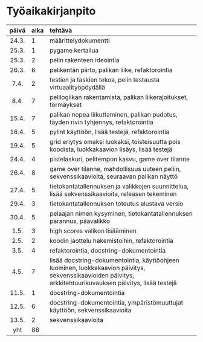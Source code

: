 # Työaikakirjanpito

| päivä | aika | tehtävä  |
| :----:|:-----| :-----|
| 24.3. | 1    | määrittelydokumentti |
| 25.3. | 1    | pygame kertailua |
| 25.3. | 2    | pelin rakenteen ideointia | 
| 26.3. | 6    | pelikentän piirto, palikan liike, refaktorointia |
|  7.4. | 2    | testien ja taskien tekoa, pelin testausta virtuaalityöpöydällä |
|  8.4. | 7    | pelilogiikan rakentamista, palikan liikerajoitukset, törmäykset |
| 15.4. | 7    | palikan nopea liikuttaminen, palikan pudotus, täyden rivin tyhjennys, refaktorointia |
| 16.4. | 5    | pylint käyttöön, lisää testejä, refaktorointia |
| 19.4. | 5    | grid eriytys omaksi luokaksi, toisteisuutta pois koodista, luokkakaavion lisäys, lisää testejä |
| 24.4. | 4    | pistelaskuri, pelitempon kasvu, game over tilanne |
| 26.4. | 8    | game over tilanne, mahdollisuus uuteen peliin, sekvenssikaavioita, seuraavan palikan näyttö |
| 27.4. | 5    | tietokantatallennuksen ja valikkojen suunnittelua, lisää sekvenssikaavioita, releasen tekeminen |
| 29.4. | 3    | tietokantatallennuksen toteutus alustava versio |
| 30.4. | 5    | pelaajan nimen kysyminen, tietokantatallennuksen parannus, päävalikko |
|  1.5. | 3    | high scores valikon lisääminen |
|  2.5. | 2    | koodin jaottelu hakemistoihin, refaktorointia |
|  3.5. | 4    | refaktorointia, docstring-dokumentointia |
|  4.5. | 7    | lisää docstring-dokumentointia, käyttöohjeen luominen, luokkakaavion päivitys, sekvenssikaavioiden päivitys, arkkitehtuurikuvauksen päivitys, lisää testejä |
|  11.5. | 1    | docstring-dokumentointia |
|  12.5. | 6    | docstring-dokumentointia, ympäristömuuttujat käyttöön, sekvenssikaavioita |
|  13.5. | 2    | sekvenssikaavioita |
|   yht | 86   | | 
